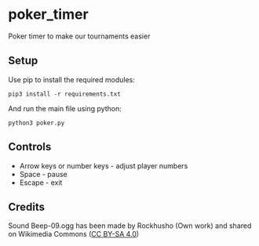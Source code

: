 # poker_timer
Poker timer to make our tournaments easier

## Setup
Use pip to install the required modules:

```
pip3 install -r requirements.txt
```

And run the main file using python:

```
python3 poker.py
```

## Controls
- Arrow keys or number keys - adjust player numbers
- Space - pause
- Escape - exit

## Credits

Sound Beep-09.ogg has been made by Rockhusho (Own work) and shared on Wikimedia Commons ([CC BY-SA 4.0](https://creativecommons.org/licenses/by-sa/4.0))
